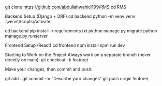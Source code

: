 git clone https://github.com/abdullahwahidi199/RMS
cd RMS

Backend Setup (Django + DRF)
cd backend
python -m venv venv
.\venv\Scripts\Activate

cd backend
pip install -r requirements.txt
python manage.py migrate
python manage.py runserver






Frontend Setup (React)
cd frontend
npm install 
npm run dev



Starting to Work on the Project
Always work on a separate branch (never directly on main):
git checkout -b feature/<your-feature-name>

Make your changes, then commit and push:

git add .
git commit -m "Describe your changes"
git push origin feature/<your-feature-name>